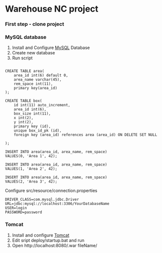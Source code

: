 # Warehouse NC project #

### First step - clone project ###

### MySQL database ###

1. Install and Configure [MySQL](https://www.mysql.com/) Database
2. Create new database
3. Run script
```

CREATE TABLE area(
	area_id int(6) default 0,
    area_name varchar(45),
    rem_space int(11),
    primary key(area_id)
);

CREATE TABLE box(
	id int(11) auto_increment,
    area_id int(6),
    box_size int(11),
    x int(2),
    y int(2),
    primary key (id),
    unique box_id_pk (id),
    foreign key (area_id) references area (area_id) ON DELETE SET NULL

);

INSERT INTO area(area_id, area_name, rem_space)
VALUES(0, 'Area 1', 42);

INSERT INTO area(area_id, area_name, rem_space)
VALUES(1, 'Area 2', 42);

INSERT INTO area(area_id, area_name, rem_space)
VALUES(2, 'Area 3', 42);

```

Configure src/resource/connection.properties
```
DRIVER_CLASS=com.mysql.jdbc.Driver
URL=jdbc:mysql://localhost:3306/YourDatabaseName
USER=login
PASSWORD=password

```

### Tomcat ###
1. Install and configure [Tomcat](http://tomcat.apache.org/)
2. Edit sript deploy/startup.bat and run
3. Open http://localhost:8080/.war fileName/


